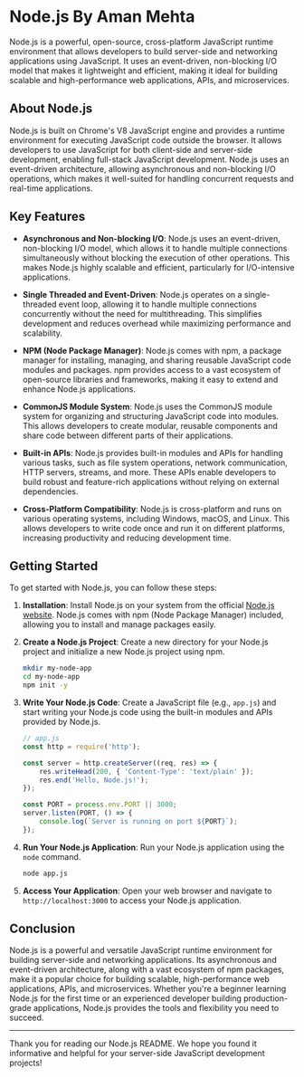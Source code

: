 # Node.js By Aman Mehta 

Node.js is a powerful, open-source, cross-platform JavaScript runtime environment that allows developers to build server-side and networking applications using JavaScript. It uses an event-driven, non-blocking I/O model that makes it lightweight and efficient, making it ideal for building scalable and high-performance web applications, APIs, and microservices.

## About Node.js

Node.js is built on Chrome's V8 JavaScript engine and provides a runtime environment for executing JavaScript code outside the browser. It allows developers to use JavaScript for both client-side and server-side development, enabling full-stack JavaScript development. Node.js uses an event-driven architecture, allowing asynchronous and non-blocking I/O operations, which makes it well-suited for handling concurrent requests and real-time applications.

## Key Features

- **Asynchronous and Non-blocking I/O**: Node.js uses an event-driven, non-blocking I/O model, which allows it to handle multiple connections simultaneously without blocking the execution of other operations. This makes Node.js highly scalable and efficient, particularly for I/O-intensive applications.

- **Single Threaded and Event-Driven**: Node.js operates on a single-threaded event loop, allowing it to handle multiple connections concurrently without the need for multithreading. This simplifies development and reduces overhead while maximizing performance and scalability.

- **NPM (Node Package Manager)**: Node.js comes with npm, a package manager for installing, managing, and sharing reusable JavaScript code modules and packages. npm provides access to a vast ecosystem of open-source libraries and frameworks, making it easy to extend and enhance Node.js applications.

- **CommonJS Module System**: Node.js uses the CommonJS module system for organizing and structuring JavaScript code into modules. This allows developers to create modular, reusable components and share code between different parts of their applications.

- **Built-in APIs**: Node.js provides built-in modules and APIs for handling various tasks, such as file system operations, network communication, HTTP servers, streams, and more. These APIs enable developers to build robust and feature-rich applications without relying on external dependencies.

- **Cross-Platform Compatibility**: Node.js is cross-platform and runs on various operating systems, including Windows, macOS, and Linux. This allows developers to write code once and run it on different platforms, increasing productivity and reducing development time.

## Getting Started

To get started with Node.js, you can follow these steps:

1. **Installation**: Install Node.js on your system from the official [Node.js website](https://nodejs.org/). Node.js comes with npm (Node Package Manager) included, allowing you to install and manage packages easily.

2. **Create a Node.js Project**: Create a new directory for your Node.js project and initialize a new Node.js project using npm.

   ```bash
   mkdir my-node-app
   cd my-node-app
   npm init -y
   ```

3. **Write Your Node.js Code**: Create a JavaScript file (e.g., `app.js`) and start writing your Node.js code using the built-in modules and APIs provided by Node.js.

   ```javascript
   // app.js
   const http = require('http');

   const server = http.createServer((req, res) => {
       res.writeHead(200, { 'Content-Type': 'text/plain' });
       res.end('Hello, Node.js!');
   });

   const PORT = process.env.PORT || 3000;
   server.listen(PORT, () => {
       console.log(`Server is running on port ${PORT}`);
   });
   ```

4. **Run Your Node.js Application**: Run your Node.js application using the `node` command.

   ```bash
   node app.js
   ```

5. **Access Your Application**: Open your web browser and navigate to `http://localhost:3000` to access your Node.js application.

## Conclusion

Node.js is a powerful and versatile JavaScript runtime environment for building server-side and networking applications. Its asynchronous and event-driven architecture, along with a vast ecosystem of npm packages, make it a popular choice for building scalable, high-performance web applications, APIs, and microservices. Whether you're a beginner learning Node.js for the first time or an experienced developer building production-grade applications, Node.js provides the tools and flexibility you need to succeed.

---

Thank you for reading our Node.js README. We hope you found it informative and helpful for your server-side JavaScript development projects!
